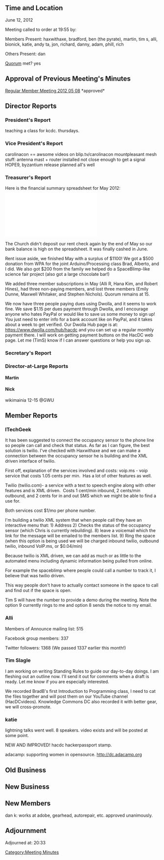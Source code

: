 ## Time and Location

June 12, 2012

Meeting called to order at 19:55 by:

Members Present: haxwithaxe, bradford, ben (the pyrate), martin, tim s,
alli, bionick, katie, andy ta, jon, richard, danny, adam, phill, rich

Others Present: dan

[Quorum](Quorum) met? yes

## Approval of Previous Meeting's Minutes

[Regular Member Meeting 2012 05
08](Regular_Member_Meeting_2012_05_08) \*approved\*

## Director Reports

### President's Report

teaching a class for kcdc. thursdays.

### Vice President's Report

carolinacon == awsome videos on blip.tv/carolinacon mountpleasant mesh
stuff: antenna mast + router installed not close enough to get a signal
HOPE9, byzantium release planned all's well

### Treasurer's Report

Here is the financial summary spreadsheet for May 2012:
![](HacDC_Financials_May_2012.pdf "HacDC_Financials_May_2012.pdf")

The Church didn't deposit our rent check again by the end of May so our
bank balance is high on the spreadsheet. It was finally cashed in June.

Rent issue aside, we finished May with a surplus of \$1100! We got a
\$500 donation from WPA for the joint Arduino/Processing class Brad,
Alberto, and I did. We also got \$200 from the family we helped do a
SpaceBlimp-like science fair project (also got a large chocolate bar!)

We added three member subscriptions in May (Alli R, Hana Kim, and Robert
Hines), had three non-paying members, and lost three members (Emily
Dunne, Maxwell Whitaker, and Stephen Nichols). Quorum remains at 15.

We now have three people paying dues using Dwolla, and it seems to work
fine. We save \$1.15 per dues payment through Dwolla, and I encourage
anyone who hates PayPal or would like to save us some money to sign up!
You just need to enter info for a bank account like on PayPal, and it
takes about a week to get verified. Our Dwolla Hub page is at:
<https://www.dwolla.com/hub/hacdc> and you can set up a regular monthly
payment there. I will work on getting payment buttons on the HacDC web
page. Let me (TimS) know if I can answer questions or help you sign up.

### Secretary's Report

### Director-at-Large Reports

#### Martin

#### Nick

wikimainia 12-15 \@GWU

## Member Reports

### ITechGeek

It has been suggested to connect the occupancy sensor to the phone line
so people can call and check that status. As far as I can figure, the
best solution is twilio. I've checked with Haxwithaxe and we can make a
connection between the occupancy sensor he is building and the XML
driven interface of twilio.

First off, explanation of the services involved and costs: voip.ms -
voip service that costs 1.05 cents per min.  Has a lot of other features
as well.

Twilio (twilio.com)- a service with a text to speech engine along with
other features and is XML driven.  Costs 1 cent/min inbound, 2 cents/min
outbound, and 2 cents for in and out SMS which we might be able to find
a use for.

Both services cost \$1/mo per phone number.

I'm building a twilio XML system that when people call they have an
interactive menu that: 1) Address 2) Checks the status of the occupancy
sensor (which Chris is currently rebuilding). 8) leave a voicemail which
the link for the message will be emailed to the members list. 9) Ring
the space (when this option is being used we will be charged inbound
twilio, outbound twilio, inbound VoIP.ms, or \$0.04/min)

Because twilio is XML driven, we can add as much or as little to the
automated menu including dynamic information being pulled from online.

For example the spaceblimp where people could call a number to track it,
I believe that was twilio driven.

This way people don't have to actually contact someone in the space to
call and find out if the space is open.

Tim S will have the number to provide a demo during the meeting. Note
the option 9 currently rings to me and option 8 sends the notice to my
email.

### Alli

Members of Announce mailing list: 515

Facebook group members: 337

Twitter followers: 1368 (We passed 1337 earlier this month!)

### Tim Slagle

I am working on writing Standing Rules to guide our day-to-day doings. I
am fleshing out an outline now. I'll send it out for comments when a
draft is ready. Let me know if you are especially interested.

We recorded BradB's first Introduction to Programming class, I need to
cat the files together and will post them on our YouTube channel
(HacDCvideos). Knowledge Commons DC also recorded it with better gear,
we will cross-promote.

### katie

lightning talks went well. 8 speakers. video exists and will be posted
at some point.

NEW AND IMPROVED! hacdc hackerpassport stamp.

adacamp: supporting women in opensource. <http://dc.adacamp.org>

## Old Business

## New Business

## New Members

dan k: works at adobe, gearhead, autorepair, etc. approved unanimously.

## Adjournment

Adjourned at: 20:33

[Category:Meeting Minutes](Category:Meeting_Minutes)
